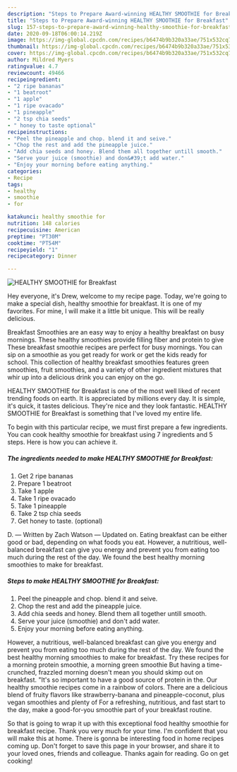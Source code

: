 ```yaml
---
description: "Steps to Prepare Award-winning HEALTHY SMOOTHIE for Breakfast"
title: "Steps to Prepare Award-winning HEALTHY SMOOTHIE for Breakfast"
slug: 157-steps-to-prepare-award-winning-healthy-smoothie-for-breakfast
date: 2020-09-18T06:00:14.219Z
image: https://img-global.cpcdn.com/recipes/b6474b9b320a33ae/751x532cq70/healthy-smoothie-for-breakfast-recipe-main-photo.jpg
thumbnail: https://img-global.cpcdn.com/recipes/b6474b9b320a33ae/751x532cq70/healthy-smoothie-for-breakfast-recipe-main-photo.jpg
cover: https://img-global.cpcdn.com/recipes/b6474b9b320a33ae/751x532cq70/healthy-smoothie-for-breakfast-recipe-main-photo.jpg
author: Mildred Myers
ratingvalue: 4.7
reviewcount: 49466
recipeingredient:
- "2 ripe bananas"
- "1 beatroot"
- "1 apple"
- "1 ripe ovacado"
- "1 pineapple"
- "2 tsp chia seeds"
- " honey to taste optional"
recipeinstructions:
- "Peel the pineapple and chop. blend it and seive."
- "Chop the rest and add the pineapple juice."
- "Add chia seeds and honey. Blend them all together untill smooth."
- "Serve your juice (smoothie) and don&#39;t add water."
- "Enjoy your morning before eating anything."
categories:
- Recipe
tags:
- healthy
- smoothie
- for

katakunci: healthy smoothie for 
nutrition: 148 calories
recipecuisine: American
preptime: "PT30M"
cooktime: "PT54M"
recipeyield: "1"
recipecategory: Dinner

---
```



![HEALTHY SMOOTHIE for Breakfast](https://img-global.cpcdn.com/recipes/b6474b9b320a33ae/751x532cq70/healthy-smoothie-for-breakfast-recipe-main-photo.jpg)

Hey everyone, it's Drew, welcome to my recipe page. Today, we're going to make a special dish, healthy smoothie for breakfast. It is one of my favorites. For mine, I will make it a little bit unique. This will be really delicious.

Breakfast Smoothies are an easy way to enjoy a healthy breakfast on busy mornings. These healthy smoothies provide filling fiber and protein to give These breakfast smoothie recipes are perfect for busy mornings. You can sip on a smoothie as you get ready for work or get the kids ready for school. This collection of healthy breakfast smoothies features green smoothies, fruit smoothies, and a variety of other ingredient mixtures that whir up into a delicious drink you can enjoy on the go.

HEALTHY SMOOTHIE for Breakfast is one of the most well liked of recent trending foods on earth. It is appreciated by millions every day. It is simple, it's quick, it tastes delicious. They're nice and they look fantastic. HEALTHY SMOOTHIE for Breakfast is something that I've loved my entire life.


To begin with this particular recipe, we must first prepare a few ingredients. You can cook healthy smoothie for breakfast using 7 ingredients and 5 steps. Here is how you can achieve it.

<!--inarticleads1-->

##### The ingredients needed to make HEALTHY SMOOTHIE for Breakfast:

1. Get 2 ripe bananas
1. Prepare 1 beatroot
1. Take 1 apple
1. Take 1 ripe ovacado
1. Take 1 pineapple
1. Take 2 tsp chia seeds
1. Get  honey to taste. (optional)


D. — Written by Zach Watson — Updated on. Eating breakfast can be either good or bad, depending on what foods you eat. However, a nutritious, well-balanced breakfast can give you energy and prevent you from eating too much during the rest of the day. We found the best healthy morning smoothies to make for breakfast. 

<!--inarticleads2-->

##### Steps to make HEALTHY SMOOTHIE for Breakfast:

1. Peel the pineapple and chop. blend it and seive.
1. Chop the rest and add the pineapple juice.
1. Add chia seeds and honey. Blend them all together untill smooth.
1. Serve your juice (smoothie) and don&#39;t add water.
1. Enjoy your morning before eating anything.


However, a nutritious, well-balanced breakfast can give you energy and prevent you from eating too much during the rest of the day. We found the best healthy morning smoothies to make for breakfast. Try these recipes for a morning protein smoothie, a morning green smoothie But having a time-crunched, frazzled morning doesn&#39;t mean you should skimp out on breakfast. &#34;It&#39;s so important to have a good source of protein in the. Our healthy smoothie recipes come in a rainbow of colors. There are a delicious blend of fruity flavors like strawberry-banana and pineapple-coconut, plus vegan smoothies and plenty of For a refreshing, nutritious, and fast start to the day, make a good-for-you smoothie part of your breakfast routine. 

So that is going to wrap it up with this exceptional food healthy smoothie for breakfast recipe. Thank you very much for your time. I'm confident that you will make this at home. There is gonna be interesting food in home recipes coming up. Don't forget to save this page in your browser, and share it to your loved ones, friends and colleague. Thanks again for reading. Go on get cooking!
